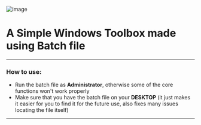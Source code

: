 ![image](https://github.com/iZuhn/WinTool/assets/95147914/70da24c8-7006-45fe-a2d0-b5dfe36c48c3)

# A Simple Windows Toolbox made using Batch file

---

### How to use:
- Run the batch file as **Administrator**, otherwise some of the core functions won't work properly
- Make sure that you have the batch file on your **DESKTOP** (it just makes it easier for you to find it for the future use, also fixes many issues locating the file itself)

 
---
